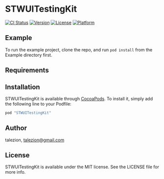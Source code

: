 # STWUITestingKit

[![CI Status](http://img.shields.io/travis/talezion/STWUITestingKit.svg?style=flat)](https://travis-ci.org/talezion/STWUITestingKit)
[![Version](https://img.shields.io/cocoapods/v/STWUITestingKit.svg?style=flat)](http://cocoapods.org/pods/STWUITestingKit)
[![License](https://img.shields.io/cocoapods/l/STWUITestingKit.svg?style=flat)](http://cocoapods.org/pods/STWUITestingKit)
[![Platform](https://img.shields.io/cocoapods/p/STWUITestingKit.svg?style=flat)](http://cocoapods.org/pods/STWUITestingKit)

## Example

To run the example project, clone the repo, and run `pod install` from the Example directory first.

## Requirements

## Installation

STWUITestingKit is available through [CocoaPods](http://cocoapods.org). To install
it, simply add the following line to your Podfile:

```ruby
pod "STWUITestingKit"
```

## Author

talezion, talezion@gmail.com

## License

STWUITestingKit is available under the MIT license. See the LICENSE file for more info.
